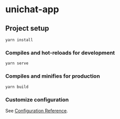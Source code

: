 <!--
 * @Author: 33357
 * @Date: 2021-02-05 13:15:37
 * @LastEditTime: 2021-02-05 16:23:51
 * @LastEditors: 33357
-->
# unichat-app

## Project setup
```
yarn install
```

### Compiles and hot-reloads for development
```
yarn serve
```

### Compiles and minifies for production
```
yarn build
```

### Customize configuration
See [Configuration Reference](https://cli.vuejs.org/config/).
